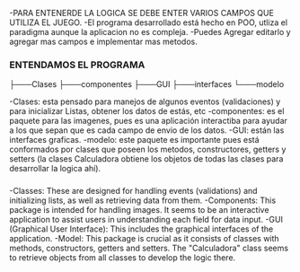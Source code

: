 -PARA ENTENERDE LA LOGICA SE DEBE ENTER VARIOS CAMPOS QUE UTILIZA EL JUEGO.
-El programa desarrollado está hecho en POO, utliza el paradigma aunque la aplicacion no es compleja. 
-Puedes Agregar editarlo y agregar mas campos e implementar mas metodos. 

### ENTENDAMOS EL PROGRAMA 
├───Clases
├───componentes
├───GUI
├───interfaces
└───modelo

-Clases: esta pensado para manejos de algunos eventos (validaciones) y para inicializar Listas, obtener los datos de estás, etc
-componentes: es el paquete para las imagenes, pues es una aplicación interactiba para ayudar a los que sepan que es cada campo de envio de los datos.
-GUI: están las interfaces graficas.
-modelo: este paquete es importante pues está conformados por clases que poseen los metodos, constructores, getters y setters (la clases Calculadora obtiene los objetos de todas las clases para desarrollar la logica ahí).

###

-Classes: These are designed for handling events (validations) and initializing lists, as well as retrieving data from them.
-Components: This package is intended for handling images. It seems to be an interactive application to assist users in understanding each field for data input.
-GUI (Graphical User Interface): This includes the graphical interfaces of the application.
-Model: This package is crucial as it consists of classes with methods, constructors, getters and setters. The "Calculadora" class seems to retrieve objects from all classes to develop the logic there.
